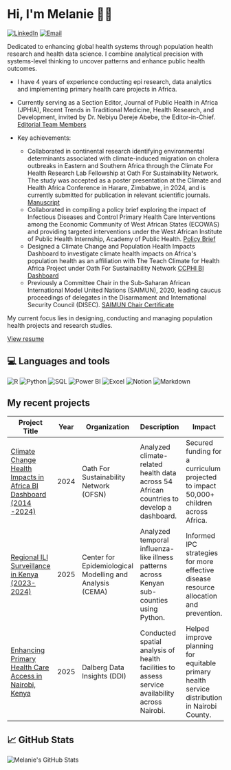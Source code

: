 # Hi, I'm Melanie 👋🏾 

[![LinkedIn](https://img.shields.io/badge/-LinkedIn-blue?logo=linkedin&logoColor=white)](https://www.linkedin.com/in/melanie-omondi)  [![Email](https://img.shields.io/badge/-Email-red?logo=gmail&logoColor=white)](mailto:melomondi@gmail.com)  

Dedicated to enhancing global health systems through population health research and health data science. I combine analytical precision with systems-level thinking to uncover patterns and enhance public health outcomes.

- I have 4 years of experience conducting epi research, data analytics and implementing primary health care projects in Africa.
- Currently serving as a Section Editor, Journal of Public Health in Africa (JPHIA), Recent Trends in Traditional Medicine, Health Research, and Development, invited by Dr. Nebiyu Dereje Abebe, the Editor-in-Chief. [Editorial Team Members](https://publichealthinafrica.org/index.php/jphia/pages/view/editorial-team)
- Key achievements:
  
  - Collaborated in continental research identifying environmental determinants associated with climate-induced migration on cholera outbreaks in Eastern and Southern Africa through the Climate For Health Research Lab Fellowship at Oath For Sustainability Network. The study was accepted as a poster presentation at the Climate and Health Africa Conference in Harare, Zimbabwe, in 2024, and is currently submitted for publication in relevant scientific journals. [Manuscript](https://drive.google.com/file/d/1f60_ivI9HG_CEfRP-RXiSjj_KRkQaYTo/view?usp=sharing)
  - Collaborated in compiling a policy brief exploring the impact of Infectious Diseases and Control Primary Health Care Interventions among the Economic Community of West African States (ECOWAS) and providing targeted interventions under the West African Institute of Public Health Internship, Academy of Public Health. [Policy Brief](https://drive.google.com/file/d/1N51JjL3RWHZZeEwnjRNio9x3MrtdfvEl/view?usp=sharing)
  - Designed a Climate Change and Population Health Impacts Dashboard to investigate climate health impacts on Africa's population health as an affiliation with The Teach Climate for Health Africa Project under Oath For Sustainability Network [CCPHI BI Dashboard](https://github.com/Melanie331/climate_change_health_dashboard)
  - Previously a Committee Chair in the Sub-Saharan African International Model United Nations (SAIMUN), 2020, leading caucus proceedings of delegates in the Disarmament and International Security Council (DISEC). [SAIMUN Chair Certificate](https://drive.google.com/file/d/1FPFaZnjoBv8M9xQetAxO_rVdPSUMdjr6/view?usp=drive_link)
    
My current focus lies in designing, conducting and managing population health projects and research studies.

[View resume](https://drive.google.com/file/d/1HPcZH_F4f-LkoKD_x0CF82N1d47NpjaB/view?usp=drive_link)
  
## 💻 Languages and tools
![R](https://img.shields.io/badge/-R-276DC3?logo=r&logoColor=white)  ![Python](https://img.shields.io/badge/-Python-3776AB?logo=python&logoColor=white)  ![SQL](https://img.shields.io/badge/-SQL-FFCC00?logo=mysql&logoColor=black)  ![Power BI](https://img.shields.io/badge/-PowerBI-F2C811?logo=powerbi&logoColor=black) ![Excel](https://img.shields.io/badge/-Excel-217346?logo=microsoft-excel&logoColor=white)  ![Notion](https://img.shields.io/badge/-Notion-000000?logo=notion&logoColor=white)  ![Markdown](https://img.shields.io/badge/-Markdown-000000?logo=markdown&logoColor=white)  

## My recent projects 
| Project Title                                         | Year       | Organization                         | Description                                                                                      | Impact                                                                                          |
|------------------------------------------------------|------------|--------------------------------------|--------------------------------------------------------------------------------------------------|-------------------------------------------------------------------------------------------------|
| [Climate Change Health Impacts in Africa BI Dashboard (2014 -2024)](https://github.com/Melanie331/climate_change_health_dashboard) | 2024  | Oath For Sustainability Network (OFSN) | Analyzed climate-related health data across 54 African countries to develop a dashboard. | Secured funding for a curriculum projected to impact 50,000+ children across Africa. |
| [Regional ILI Surveillance in Kenya (2023-2024)](https://github.com/Melanie331/ili_surveillance_kenya) | 2025  | Center for Epidemiological Modelling and Analysis (CEMA) | Analyzed temporal influenza-like illness patterns across Kenyan sub-counties using Python. | Informed IPC strategies for more effective disease resource allocation and prevention. |
| [Enhancing Primary Health Care Access in Nairobi, Kenya](https://github.com/Melanie331/enhancing_healthcare_nairobi) | 2025  | Dalberg Data Insights (DDI) | Conducted spatial analysis of health facilities to assess service availability across Nairobi. | Helped improve planning for equitable primary health service distribution in Nairobi County. |
  

## 📈 GitHub Stats  
![Melanie's GitHub Stats](https://github-readme-stats.vercel.app/api?username=Melanie331&show_icons=true&theme=catpuccin_latte)

